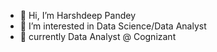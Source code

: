 - 👋 Hi, I’m Harshdeep Pandey
- 👀 I’m interested in Data Science/Data Analyst
- 🌱 currently Data Analyst @ Cognizant

<!---
PandeyJI07/PandeyJI07 is a ✨ special ✨ repository because its `README.md` (this file) appears on your GitHub profile.
You can click the Preview link to take a look at your changes.
--->
